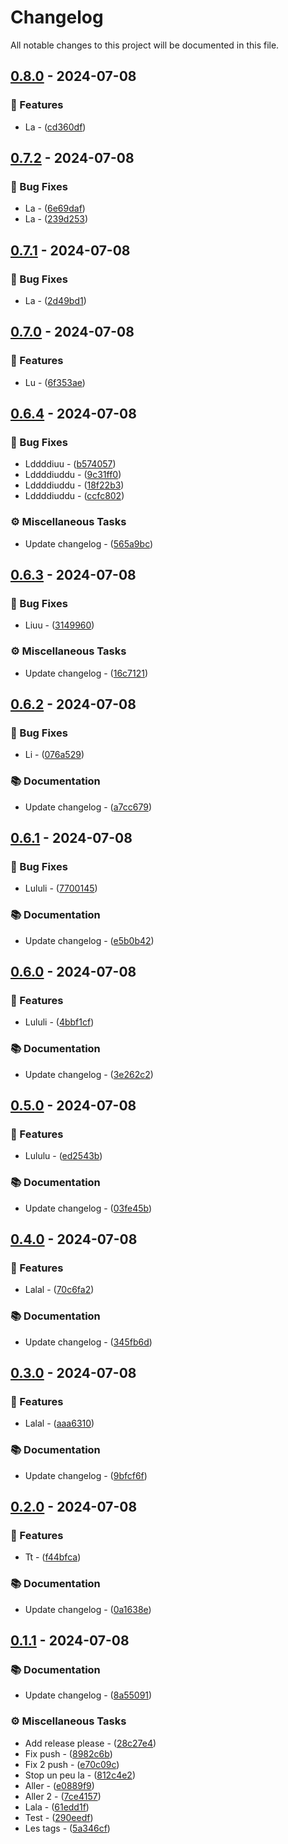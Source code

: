 # Changelog

All notable changes to this project will be documented in this file.

## [0.8.0](https://github.com/alex-robert-fr/release_please_test/compare/v0.7.2..v0.8.0) - 2024-07-08

### 🚀 Features

- La - ([cd360df](https://github.com/alex-robert-fr/release_please_test/commit/cd360df3edbd079e46ca4fc41477934ee5fbc33d))

## [0.7.2](https://github.com/alex-robert-fr/release_please_test/compare/v0.7.1..v0.7.2) - 2024-07-08

### 🐛 Bug Fixes

- La - ([6e69daf](https://github.com/alex-robert-fr/release_please_test/commit/6e69dafb83d0808fcff13813f301d5bdffdf87ae))
- La - ([239d253](https://github.com/alex-robert-fr/release_please_test/commit/239d25317e22bca55ae2289aa83d7823e34559dc))

## [0.7.1](https://github.com/alex-robert-fr/release_please_test/compare/v0.7.0..v0.7.1) - 2024-07-08

### 🐛 Bug Fixes

- La - ([2d49bd1](https://github.com/alex-robert-fr/release_please_test/commit/2d49bd1e36cde95451d1751c457ab15752ddc9ea))

## [0.7.0](https://github.com/alex-robert-fr/release_please_test/compare/v0.6.4..v0.7.0) - 2024-07-08

### 🚀 Features

- Lu - ([6f353ae](https://github.com/alex-robert-fr/release_please_test/commit/6f353ae57397eb698ad22839b207bd01b0ea5316))

## [0.6.4](https://github.com/alex-robert-fr/release_please_test/compare/v0.6.3..v0.6.4) - 2024-07-08

### 🐛 Bug Fixes

- Lddddiuu - ([b574057](https://github.com/alex-robert-fr/release_please_test/commit/b574057e3e05e657ec9ce87b72f9efe887ef9eaf))
- Lddddiuddu - ([9c31ff0](https://github.com/alex-robert-fr/release_please_test/commit/9c31ff052e74be1288a3a75999f4aa4189649b66))
- Lddddiuddu - ([18f22b3](https://github.com/alex-robert-fr/release_please_test/commit/18f22b3533fd68f5d3eb64dbe3043053e4150eff))
- Lddddiuddu - ([ccfc802](https://github.com/alex-robert-fr/release_please_test/commit/ccfc802db0084da264128a76c4723dd3795685c3))

### ⚙️ Miscellaneous Tasks

- Update changelog - ([565a9bc](https://github.com/alex-robert-fr/release_please_test/commit/565a9bc7b8c1432df298ad996cb54e96a72780d5))

## [0.6.3](https://github.com/alex-robert-fr/release_please_test/compare/v0.6.2..v0.6.3) - 2024-07-08

### 🐛 Bug Fixes

- Liuu - ([3149960](https://github.com/alex-robert-fr/release_please_test/commit/314996045f273f74993d1b6afd055487b6c3230e))

### ⚙️ Miscellaneous Tasks

- Update changelog - ([16c7121](https://github.com/alex-robert-fr/release_please_test/commit/16c7121d11f9e1767f47cd445dacf2ca884895e8))

## [0.6.2](https://github.com/alex-robert-fr/release_please_test/compare/v0.6.1..v0.6.2) - 2024-07-08

### 🐛 Bug Fixes

- Li - ([076a529](https://github.com/alex-robert-fr/release_please_test/commit/076a529a8fafe85a5fd52e699d6da4494d17070f))

### 📚 Documentation

- Update changelog - ([a7cc679](https://github.com/alex-robert-fr/release_please_test/commit/a7cc6791baad91c905e0ad75052c64264b62d831))

## [0.6.1](https://github.com/alex-robert-fr/release_please_test/compare/v0.6.0..v0.6.1) - 2024-07-08

### 🐛 Bug Fixes

- Lululi - ([7700145](https://github.com/alex-robert-fr/release_please_test/commit/77001459a735ef2bc0d8c2951d0b58b135e43061))

### 📚 Documentation

- Update changelog - ([e5b0b42](https://github.com/alex-robert-fr/release_please_test/commit/e5b0b42cc95806294be106c6964d4775e707ef19))

## [0.6.0](https://github.com/alex-robert-fr/release_please_test/compare/v0.5.0..v0.6.0) - 2024-07-08

### 🚀 Features

- Lululi - ([4bbf1cf](https://github.com/alex-robert-fr/release_please_test/commit/4bbf1cf889d33e813b91c5333799f7f833b63f63))

### 📚 Documentation

- Update changelog - ([3e262c2](https://github.com/alex-robert-fr/release_please_test/commit/3e262c243b97adbb1d70ab3d280f0f5cfe15b841))

## [0.5.0](https://github.com/alex-robert-fr/release_please_test/compare/v0.4.0..v0.5.0) - 2024-07-08

### 🚀 Features

- Lululu - ([ed2543b](https://github.com/alex-robert-fr/release_please_test/commit/ed2543be434de69df7c72e0613fe9fd78fbc2bf2))

### 📚 Documentation

- Update changelog - ([03fe45b](https://github.com/alex-robert-fr/release_please_test/commit/03fe45bfae2e5ea9807e39159f162ff962a0954f))

## [0.4.0](https://github.com/alex-robert-fr/release_please_test/compare/v0.3.0..v0.4.0) - 2024-07-08

### 🚀 Features

- Lalal - ([70c6fa2](https://github.com/alex-robert-fr/release_please_test/commit/70c6fa25f845f3087ba80aed8bb986ccd2e5296c))

### 📚 Documentation

- Update changelog - ([345fb6d](https://github.com/alex-robert-fr/release_please_test/commit/345fb6dd6f3eeb1a57c5dc7b24bf666d500b621d))

## [0.3.0](https://github.com/alex-robert-fr/release_please_test/compare/v0.2.0..v0.3.0) - 2024-07-08

### 🚀 Features

- Lalal - ([aaa6310](https://github.com/alex-robert-fr/release_please_test/commit/aaa631031b415a52da2f4a42233551429763e513))

### 📚 Documentation

- Update changelog - ([9bfcf6f](https://github.com/alex-robert-fr/release_please_test/commit/9bfcf6f6d68ed84715c9beb19694f39fde363804))

## [0.2.0](https://github.com/alex-robert-fr/release_please_test/compare/v0.1.1..v0.2.0) - 2024-07-08

### 🚀 Features

- Tt - ([f44bfca](https://github.com/alex-robert-fr/release_please_test/commit/f44bfcae3d2de13e935c3da750c550703bba5545))

### 📚 Documentation

- Update changelog - ([0a1638e](https://github.com/alex-robert-fr/release_please_test/commit/0a1638e4303bfce160d4c28b1fa66bace00aa080))

## [0.1.1](https://github.com/alex-robert-fr/release_please_test/compare/v0.1.0..v0.1.1) - 2024-07-08

### 📚 Documentation

- Update changelog - ([8a55091](https://github.com/alex-robert-fr/release_please_test/commit/8a550917481013762c55f13c07d135f381a4929f))

### ⚙️ Miscellaneous Tasks

- Add release please - ([28c27e4](https://github.com/alex-robert-fr/release_please_test/commit/28c27e48276bce7b9185a778c039065c6694af48))
- Fix push - ([8982c6b](https://github.com/alex-robert-fr/release_please_test/commit/8982c6b725f87f548edd5c3e72508c7603f39901))
- Fix 2 push - ([e70c09c](https://github.com/alex-robert-fr/release_please_test/commit/e70c09c9d314e2d598a364de106b518c89b519f5))
- Stop un peu la - ([812c4e2](https://github.com/alex-robert-fr/release_please_test/commit/812c4e28bf0bd1fa3afdc974c5af84c95e47c233))
- Aller - ([e0889f9](https://github.com/alex-robert-fr/release_please_test/commit/e0889f90b0e601262aec78dc0407ded4f49fec58))
- Aller 2 - ([7ce4157](https://github.com/alex-robert-fr/release_please_test/commit/7ce4157680fee7238576c1cb751fd2cedef5476d))
- Lala - ([61edd1f](https://github.com/alex-robert-fr/release_please_test/commit/61edd1f4c20dcee0129b2868bf1161b204c995eb))
- Test - ([290eedf](https://github.com/alex-robert-fr/release_please_test/commit/290eedf7a549855612956e20c50672deeade17ac))
- Les tags - ([5a346cf](https://github.com/alex-robert-fr/release_please_test/commit/5a346cff425165edc881a9295f93d189cf8ea95d))

